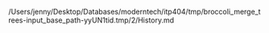 /Users/jenny/Desktop/Databases/moderntech/itp404/tmp/broccoli_merge_trees-input_base_path-yyUN1tid.tmp/2/History.md